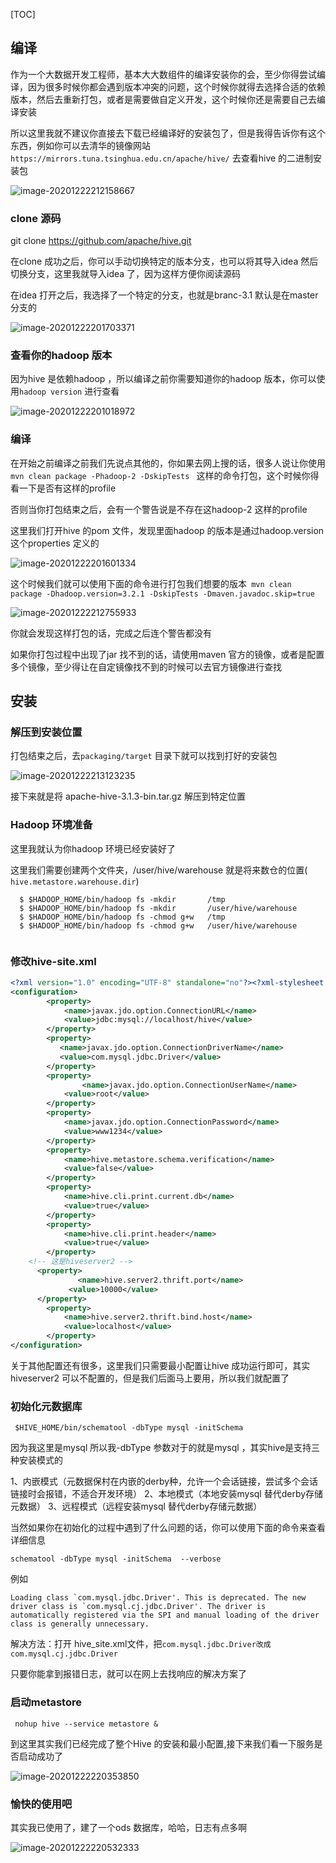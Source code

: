 [TOC]

## 编译

作为一个大数据开发工程师，基本大大数组件的编译安装你的会，至少你得尝试编译，因为很多时候你都会遇到版本冲突的问题，这个时候你就得去选择合适的依赖版本，然后去重新打包，或者是需要做自定义开发，这个时候你还是需要自己去编译安装

所以这里我就不建议你直接去下载已经编译好的安装包了，但是我得告诉你有这个东西，例如你可以去清华的镜像网站`https://mirrors.tuna.tsinghua.edu.cn/apache/hive/` 去查看hive 的二进制安装包

![image-20201222212158667](https://kingcall.oss-cn-hangzhou.aliyuncs.com/blog/img/2020/12/22/21:21:59-image-20201222212158667.png)

### clone 源码

git clone https://github.com/apache/hive.git

在clone 成功之后，你可以手动切换特定的版本分支，也可以将其导入idea 然后切换分支，这里我就导入idea 了，因为这样方便你阅读源码

在idea 打开之后，我选择了一个特定的分支，也就是branc-3.1 默认是在master 分支的

![image-20201222201703371](https://kingcall.oss-cn-hangzhou.aliyuncs.com/blog/img/2020/12/22/20:49:00-20:17:03-image-20201222201703371.png)



### 查看你的hadoop 版本

因为hive 是依赖hadoop ，所以编译之前你需要知道你的hadoop 版本，你可以使用`hadoop version` 进行查看

![image-20201222201018972](https://kingcall.oss-cn-hangzhou.aliyuncs.com/blog/img/2020/12/22/20:10:20-image-20201222201018972.png)



### 编译



在开始之前编译之前我们先说点其他的，你如果去网上搜的话，很多人说让你使用`mvn clean package -Phadoop-2 -DskipTests ` 这样的命令打包，这个时候你得看一下是否有这样的profile 

否则当你打包结束之后，会有一个警告说是不存在这hadoop-2 这样的profile 

这里我们打开hive 的pom 文件，发现里面hadoop 的版本是通过hadoop.version 这个properties 定义的

![image-20201222201601334](https://kingcall.oss-cn-hangzhou.aliyuncs.com/blog/img/2020/12/22/20:16:01-image-20201222201601334.png)

这个时候我们就可以使用下面的命令进行打包我们想要的版本` mvn clean package -Dhadoop.version=3.2.1 -DskipTests -Dmaven.javadoc.skip=true`

![image-20201222212755933](https://kingcall.oss-cn-hangzhou.aliyuncs.com/blog/img/2020/12/22/21:27:57-image-20201222212755933.png)

你就会发现这样打包的话，完成之后连个警告都没有

如果你打包过程中出现了jar 找不到的话，请使用maven 官方的镜像，或者是配置多个镜像，至少得让在自定镜像找不到的时候可以去官方镜像进行查找

## 安装

### 解压到安装位置

打包结束之后，去`packaging/target` 目录下就可以找到打好的安装包

![image-20201222213123235](https://kingcall.oss-cn-hangzhou.aliyuncs.com/blog/img/2020/12/22/21:31:23-image-20201222213123235.png)

接下来就是将 apache-hive-3.1.3-bin.tar.gz 解压到特定位置

### Hadoop 环境准备

这里我就认为你hadoop 环境已经安装好了

这里我们需要创建两个文件夹，/user/hive/warehouse 就是将来数仓的位置( `hive.metastore.warehouse.dir`)

```
  $ $HADOOP_HOME/bin/hadoop fs -mkdir       /tmp
  $ $HADOOP_HOME/bin/hadoop fs -mkdir       /user/hive/warehouse
  $ $HADOOP_HOME/bin/hadoop fs -chmod g+w   /tmp
  $ $HADOOP_HOME/bin/hadoop fs -chmod g+w   /user/hive/warehouse
  
```

### 修改hive-site.xml

```xml
<?xml version="1.0" encoding="UTF-8" standalone="no"?><?xml-stylesheet type="text/xsl" href="configuration.xsl"?>
<configuration>
        <property>
            <name>javax.jdo.option.ConnectionURL</name>
            <value>jdbc:mysql://localhost/hive</value>
        </property>
        <property>
           <name>javax.jdo.option.ConnectionDriverName</name>
           <value>com.mysql.jdbc.Driver</value>
        </property>
        <property>
        		<name>javax.jdo.option.ConnectionUserName</name>
            <value>root</value>
        </property>
        <property>
            <name>javax.jdo.option.ConnectionPassword</name>
            <value>www1234</value>
        </property>
        <property>
            <name>hive.metastore.schema.verification</name>
           	<value>false</value>
        </property>
        <property> 
            <name>hive.cli.print.current.db</name>
            <value>true</value>
        </property>
        <property> 
            <name>hive.cli.print.header</name>
            <value>true</value>
        </property>
	<!-- 这是hiveserver2 -->
      <property>
               <name>hive.server2.thrift.port</name>
             <value>10000</value>
      </property>
    	<property>
       		<name>hive.server2.thrift.bind.host</name>
       		<value>localhost</value>
     	</property>
</configuration>
```

关于其他配置还有很多，这里我们只需要最小配置让hive 成功运行即可，其实hiveserver2 可以不配置的，但是我们后面马上要用，所以我们就配置了

### 初始化元数据库

```
 $HIVE_HOME/bin/schematool -dbType mysql -initSchema
```

因为我这里是mysql 所以我-dbType 参数对于的就是mysql ，其实hive是支持三种安装模式的

1、内嵌模式（元数据保村在内嵌的derby种，允许一个会话链接，尝试多个会话链接时会报错，不适合开发环境）
2、本地模式（本地安装mysql 替代derby存储元数据）
3、远程模式（远程安装mysql 替代derby存储元数据）

当然如果你在初始化的过程中遇到了什么问题的话，你可以使用下面的命令来查看详细信息

```
schematool -dbType mysql -initSchema  --verbose 
```

例如

```
Loading class `com.mysql.jdbc.Driver'. This is deprecated. The new driver class is `com.mysql.cj.jdbc.Driver'. The driver is automatically registered via the SPI and manual loading of the driver class is generally unnecessary.
```

解决方法：打开 hive_site.xml文件，把`com.mysql.jdbc.Driver改成com.mysql.cj.jdbc.Driver`

只要你能拿到报错日志，就可以在网上去找响应的解决方案了

### 启动metastore

```
 nohup hive --service metastore &
```

到这里其实我们已经完成了整个Hive 的安装和最小配置,接下来我们看一下服务是否启动成功了

![image-20201222220353850](https://kingcall.oss-cn-hangzhou.aliyuncs.com/blog/img/2020/12/22/22:03:54-image-20201222220353850.png)



### 愉快的使用吧

其实我已使用了，建了一个ods 数据库，哈哈，日志有点多啊

![image-20201222220532333](https://kingcall.oss-cn-hangzhou.aliyuncs.com/blog/img/2020/12/22/22:05:32-image-20201222220532333.png)